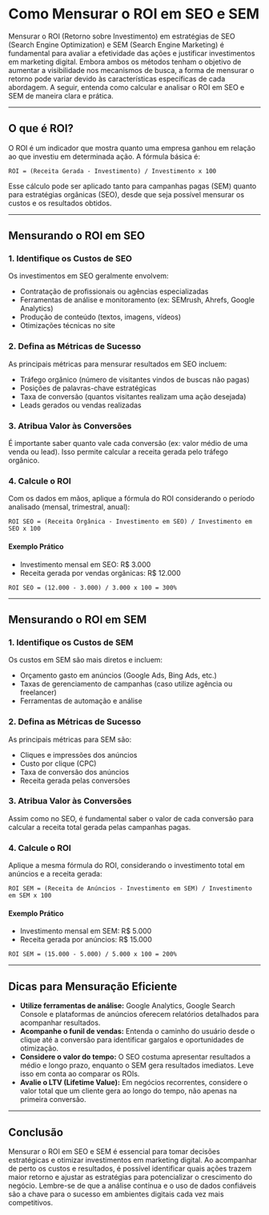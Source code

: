 
# Como Mensurar o ROI em SEO e SEM

Mensurar o ROI (Retorno sobre Investimento) em estratégias de SEO (Search Engine Optimization) e SEM (Search Engine Marketing) é fundamental para avaliar a efetividade das ações e justificar investimentos em marketing digital. Embora ambos os métodos tenham o objetivo de aumentar a visibilidade nos mecanismos de busca, a forma de mensurar o retorno pode variar devido às características específicas de cada abordagem. A seguir, entenda como calcular e analisar o ROI em SEO e SEM de maneira clara e prática.

---

## O que é ROI?

O ROI é um indicador que mostra quanto uma empresa ganhou em relação ao que investiu em determinada ação. A fórmula básica é:

```
ROI = (Receita Gerada - Investimento) / Investimento x 100
```

Esse cálculo pode ser aplicado tanto para campanhas pagas (SEM) quanto para estratégias orgânicas (SEO), desde que seja possível mensurar os custos e os resultados obtidos.

---

## Mensurando o ROI em SEO

### 1. **Identifique os Custos de SEO**
Os investimentos em SEO geralmente envolvem:
- Contratação de profissionais ou agências especializadas
- Ferramentas de análise e monitoramento (ex: SEMrush, Ahrefs, Google Analytics)
- Produção de conteúdo (textos, imagens, vídeos)
- Otimizações técnicas no site

### 2. **Defina as Métricas de Sucesso**
As principais métricas para mensurar resultados em SEO incluem:
- Tráfego orgânico (número de visitantes vindos de buscas não pagas)
- Posições de palavras-chave estratégicas
- Taxa de conversão (quantos visitantes realizam uma ação desejada)
- Leads gerados ou vendas realizadas

### 3. **Atribua Valor às Conversões**
É importante saber quanto vale cada conversão (ex: valor médio de uma venda ou lead). Isso permite calcular a receita gerada pelo tráfego orgânico.

### 4. **Calcule o ROI**
Com os dados em mãos, aplique a fórmula do ROI considerando o período analisado (mensal, trimestral, anual):

```
ROI SEO = (Receita Orgânica - Investimento em SEO) / Investimento em SEO x 100
```

#### **Exemplo Prático**
- Investimento mensal em SEO: R$ 3.000
- Receita gerada por vendas orgânicas: R$ 12.000

```
ROI SEO = (12.000 - 3.000) / 3.000 x 100 = 300%
```

---

## Mensurando o ROI em SEM

### 1. **Identifique os Custos de SEM**
Os custos em SEM são mais diretos e incluem:
- Orçamento gasto em anúncios (Google Ads, Bing Ads, etc.)
- Taxas de gerenciamento de campanhas (caso utilize agência ou freelancer)
- Ferramentas de automação e análise

### 2. **Defina as Métricas de Sucesso**
As principais métricas para SEM são:
- Cliques e impressões dos anúncios
- Custo por clique (CPC)
- Taxa de conversão dos anúncios
- Receita gerada pelas conversões

### 3. **Atribua Valor às Conversões**
Assim como no SEO, é fundamental saber o valor de cada conversão para calcular a receita total gerada pelas campanhas pagas.

### 4. **Calcule o ROI**
Aplique a mesma fórmula do ROI, considerando o investimento total em anúncios e a receita gerada:

```
ROI SEM = (Receita de Anúncios - Investimento em SEM) / Investimento em SEM x 100
```

#### **Exemplo Prático**
- Investimento mensal em SEM: R$ 5.000
- Receita gerada por anúncios: R$ 15.000

```
ROI SEM = (15.000 - 5.000) / 5.000 x 100 = 200%
```

---

## Dicas para Mensuração Eficiente

- **Utilize ferramentas de análise:** Google Analytics, Google Search Console e plataformas de anúncios oferecem relatórios detalhados para acompanhar resultados.
- **Acompanhe o funil de vendas:** Entenda o caminho do usuário desde o clique até a conversão para identificar gargalos e oportunidades de otimização.
- **Considere o valor do tempo:** O SEO costuma apresentar resultados a médio e longo prazo, enquanto o SEM gera resultados imediatos. Leve isso em conta ao comparar os ROIs.
- **Avalie o LTV (Lifetime Value):** Em negócios recorrentes, considere o valor total que um cliente gera ao longo do tempo, não apenas na primeira conversão.

---

## Conclusão

Mensurar o ROI em SEO e SEM é essencial para tomar decisões estratégicas e otimizar investimentos em marketing digital. Ao acompanhar de perto os custos e resultados, é possível identificar quais ações trazem maior retorno e ajustar as estratégias para potencializar o crescimento do negócio. Lembre-se de que a análise contínua e o uso de dados confiáveis são a chave para o sucesso em ambientes digitais cada vez mais competitivos.
```
